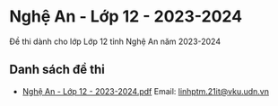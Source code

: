 # Nghệ An - Lớp 12 - 2023-2024

Đề thi dành cho lớp Lớp 12 tỉnh Nghệ An năm 2023-2024

## Danh sách đề thi

- [Nghệ An - Lớp 12 - 2023-2024.pdf](Nghệ%20An%20-%20Lớp%2012%20-%202023-2024.pdf)
Email: linhptm.21it@vku.udn.vn


